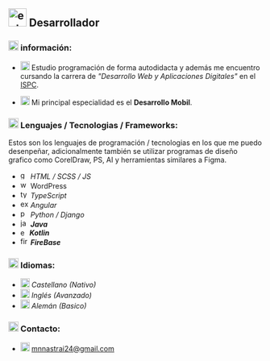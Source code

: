 ## <img width="36" height="36" src="https://img.icons8.com/external-beshi-flat-kerismaker/36/external-Developer-coding-and-programing-beshi-flat-kerismaker.png" alt="external-Developer-coding-and-programing-beshi-flat-kerismaker"/> Desarrollador

### <img width="20" height="20" src="https://img.icons8.com/fluency/30/info.png" alt="info"/> información:
- <img width="18" height="18" src="https://img.icons8.com/color/48/books.png" alt="books"/> Estudio programación de forma autodidacta y además me encuentro cursando la carrera de *"Desarrollo Web y Aplicaciones Digitales"* en el [ISPC](https://www.ispc.edu.ar).

- <img width="18" height="18" src="https://img.icons8.com/fluency/48/android.png" alt="android"/> Mi principal especialidad es el **Desarrollo Mobil**.

### <img width="20" height="20" src="https://img.icons8.com/fluency/30/info.png" alt="info"/> Lenguajes / Tecnologias / Frameworks:
Estos son los lenguajes de programación / tecnologias en los que me puedo desenpeñar, adicionalmente también se utilizar programas de diseño grafico como CorelDraw, PS, AI y herramientas similares a Figma.
- <img width="16" height="16" src="https://img.icons8.com/color/48/geography--v1.png" alt="geography--v1"/> *HTML / SCSS / JS*
- <img width="16" height="16" src="https://img.icons8.com/3d-fluency/94/wordpress.png" alt="wordpress"/> WordPress
- <img width="16" height="16" src="https://img.icons8.com/fluency/48/typescript--v2.png" alt="typescript--v2"/> *TypeScript*
- <img width="16" height="16" src="https://img.icons8.com/external-tal-revivo-color-tal-revivo/24/external-angular-a-typescript-based-open-source-web-application-framework-logo-color-tal-revivo.png" alt="external-angular-a-typescript-based-open-source-web-application-framework-logo-color-tal-revivo"/> *Angular*
- <img width="16" height="16" src="https://img.icons8.com/color/48/python--v1.png" alt="python--v1"/> *Python / Django*
- <img width="16" height="16" src="https://img.icons8.com/fluency/48/java-coffee-cup-logo.png" alt="java-coffee-cup-logo"/> ***Java***
- <img width="14" height="14" src="https://img.icons8.com/external-tal-revivo-shadow-tal-revivo/24/external-kotlin-a-cross-platform-statically-typed-general-purpose-programming-language-with-type-inference-logo-shadow-tal-revivo.png" alt="external-kotlin-a-cross-platform-statically-typed-general-purpose-programming-language-with-type-inference-logo-shadow-tal-revivo"/> ***Kotlin***
- <img width="16" height="16" src="https://img.icons8.com/color/48/firebase.png" alt="firebase"/> ***FireBase***

### <img width="20" height="20" src="https://img.icons8.com/fluency/30/info.png" alt="info"/> Idiomas:
- <img width="18" height="18" src="https://img.icons8.com/color/18/spain2-circular.png" alt="spain2-circular"/> *Castellano (Nativo)*
- <img width="18" height="18" src="https://img.icons8.com/fluency/48/great-britain-circular.png" alt="great-britain-circular"/> *Inglés (Avanzado)*
- <img width="18" height="18" src="https://img.icons8.com/color/48/germany-circular.png" alt="germany-circular"/> *Alemán (Basico)*

### <img width="20" height="20" src="https://img.icons8.com/fluency/30/info.png" alt="info"/> Contacto:
- <img width="18" height="18" src="https://img.icons8.com/office/16/new-post.png" alt="new-post"/> mnnastrai24@gmail.com
